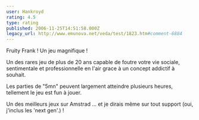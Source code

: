 ```yaml
---
user: Hankroyd
rating: 4.5
type: rating
published: 2006-11-25T14:51:58.000Z
legacy_url: http://www.emunova.net/veda/test/1823.htm#comment-6884
---
```

Fruity Frank ! Un jeu magnifique !

Un des rares jeu de plus de 20 ans capable de foutre votre vie sociale, sentimentale et professionnelle en l'air grace à un concept addictif à souhait.

Les parties de "5mn" peuvent largement atteindre plusieurs heures, tellement le jeu est fun à jouer.

Un des meilleurs jeux sur Amstrad ... et je dirais même sur tout support (oui, j'inclus les 'next gen'.) !